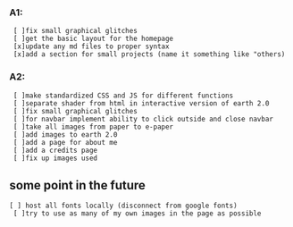 ### A1:
     [ ]fix small graphical glitches
     [ ]get the basic layout for the homepage
     [x]update any md files to proper syntax
     [x]add a section for small projects (name it something like "others)
### A2:
     [ ]make standardized CSS and JS for different functions 
     [ ]separate shader from html in interactive version of earth 2.0
     [ ]fix small graphical glitches
     [ ]for navbar implement ability to click outside and close navbar
     [ ]take all images from paper to e-paper
     [ ]add images to earth 2.0
     [ ]add a page for about me
     [ ]add a credits page
     [ ]fix up images used
     
## some point in the future
	[ ] host all fonts locally (disconnect from google fonts)
     [ ]try to use as many of my own images in the page as possible
